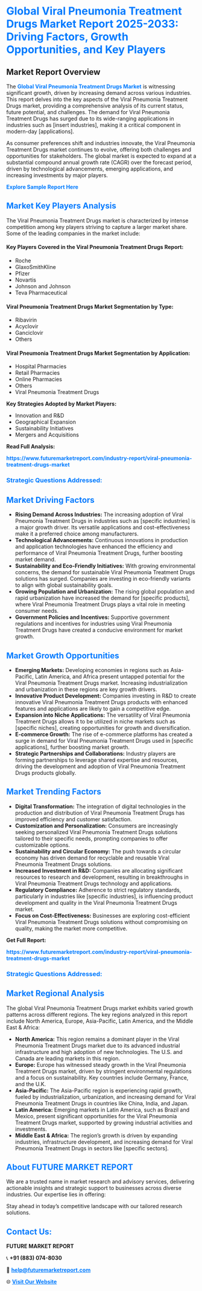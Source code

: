 <h1 style="color: #007BFF;">Global Viral Pneumonia Treatment Drugs Market Report 2025-2033: Driving Factors, Growth Opportunities, and Key Players</h1>

<section id="overview">
<h2>Market Report Overview</h2>
<p>The <a href="https://www.futuremarketreport.com/industry-report/viral-pneumonia-treatment-drugs-market" style="color: #007BFF; text-decoration: none;"><strong>Global Viral Pneumonia Treatment Drugs Market</strong></a> is witnessing significant growth, driven by increasing demand across various industries. This report delves into the key aspects of the Viral Pneumonia Treatment Drugs market, providing a comprehensive analysis of its current status, future potential, and challenges. The demand for Viral Pneumonia Treatment Drugs has surged due to its wide-ranging applications in industries such as [insert industries], making it a critical component in modern-day [applications].</p>
<p>As consumer preferences shift and industries innovate, the Viral Pneumonia Treatment Drugs market continues to evolve, offering both challenges and opportunities for stakeholders. The global market is expected to expand at a substantial compound annual growth rate (CAGR) over the forecast period, driven by technological advancements, emerging applications, and increasing investments by major players.</p>
</section>

<section id="overview">
<p><a href="https://www.futuremarketreport.com/request-sample/reportId=127402" style="color: #007BFF; text-decoration: none;"><strong>Explore Sample Report Here</strong></a></p>
</section>

<section id="key-players">
<h2 style="color: #007BFF;">Market Key Players Analysis</h2>
<p>The Viral Pneumonia Treatment Drugs market is characterized by intense competition among key players striving to capture a larger market share. Some of the leading companies in the market include:</p>
<h4>Key Players Covered in the Viral Pneumonia Treatment Drugs Report:</h4>
<ul><li>Roche</li><li>GlaxoSmithKline</li><li>Pfizer</li><li>Novartis</li><li>Johnson and Johnson</li><li>Teva Pharmaceutical</li></ul>
<h4>Viral Pneumonia Treatment Drugs Market Segmentation by Type:</h4>
<ul><li>Ribavirin</li><li>Acyclovir</li><li>Ganciclovir</li><li>Others</li></ul>

<h4>Viral Pneumonia Treatment Drugs Market Segmentation by Application:</h4>
<ul><li>Hospital Pharmacies</li><li>Retail Pharmacies</li><li>Online Pharmacies</li><li>Others</li><li>Viral Pneumonia Treatment Drugs</li></ul>
<p><strong>Key Strategies Adopted by Market Players:</strong></p>
<ul>
<li>Innovation and R&D</li>
<li>Geographical Expansion</li>
<li>Sustainability Initiatives</li>
<li>Mergers and Acquisitions</li>
</ul>
</section>

<section>
<p><strong>Read Full Analysis: </strong></p><a href="https://www.futuremarketreport.com/industry-report/viral-pneumonia-treatment-drugs-market" style="color: #007BFF; text-decoration: none;"><strong>https://www.futuremarketreport.com/industry-report/viral-pneumonia-treatment-drugs-market</strong></a>
<h3 style="color: #007BFF;">Strategic Questions Addressed:</h3>
</section>

<section id="driving-factors">
<h2 style="color: #007BFF;">Market Driving Factors</h2>
<ul>
<li><strong>Rising Demand Across Industries:</strong> The increasing adoption of Viral Pneumonia Treatment Drugs in industries such as [specific industries] is a major growth driver. Its versatile applications and cost-effectiveness make it a preferred choice among manufacturers.</li>
<li><strong>Technological Advancements:</strong> Continuous innovations in production and application technologies have enhanced the efficiency and performance of Viral Pneumonia Treatment Drugs, further boosting market demand.</li>
<li><strong>Sustainability and Eco-Friendly Initiatives:</strong> With growing environmental concerns, the demand for sustainable Viral Pneumonia Treatment Drugs solutions has surged. Companies are investing in eco-friendly variants to align with global sustainability goals.</li>
<li><strong>Growing Population and Urbanization:</strong> The rising global population and rapid urbanization have increased the demand for [specific products], where Viral Pneumonia Treatment Drugs plays a vital role in meeting consumer needs.</li>
<li><strong>Government Policies and Incentives:</strong> Supportive government regulations and incentives for industries using Viral Pneumonia Treatment Drugs have created a conducive environment for market growth.</li>
</ul>
</section>

<section id="growth-opportunities">
<h2 style="color: #007BFF;">Market Growth Opportunities</h2>
<ul>
<li><strong>Emerging Markets:</strong> Developing economies in regions such as Asia-Pacific, Latin America, and Africa present untapped potential for the Viral Pneumonia Treatment Drugs market. Increasing industrialization and urbanization in these regions are key growth drivers.</li>
<li><strong>Innovative Product Development:</strong> Companies investing in R&D to create innovative Viral Pneumonia Treatment Drugs products with enhanced features and applications are likely to gain a competitive edge.</li>
<li><strong>Expansion into Niche Applications:</strong> The versatility of Viral Pneumonia Treatment Drugs allows it to be utilized in niche markets such as [specific niches], creating opportunities for growth and diversification.</li>
<li><strong>E-commerce Growth:</strong> The rise of e-commerce platforms has created a surge in demand for Viral Pneumonia Treatment Drugs used in [specific applications], further boosting market growth.</li>
<li><strong>Strategic Partnerships and Collaborations:</strong> Industry players are forming partnerships to leverage shared expertise and resources, driving the development and adoption of Viral Pneumonia Treatment Drugs products globally.</li>
</ul>
</section>

<section id="trending-factors">
<h2 style="color: #007BFF;">Market Trending Factors</h2>
<ul>
<li><strong>Digital Transformation:</strong> The integration of digital technologies in the production and distribution of Viral Pneumonia Treatment Drugs has improved efficiency and customer satisfaction.</li>
<li><strong>Customization and Personalization:</strong> Consumers are increasingly seeking personalized Viral Pneumonia Treatment Drugs solutions tailored to their specific needs, prompting companies to offer customizable options.</li>
<li><strong>Sustainability and Circular Economy:</strong> The push towards a circular economy has driven demand for recyclable and reusable Viral Pneumonia Treatment Drugs solutions.</li>
<li><strong>Increased Investment in R&D:</strong> Companies are allocating significant resources to research and development, resulting in breakthroughs in Viral Pneumonia Treatment Drugs technology and applications.</li>
<li><strong>Regulatory Compliance:</strong> Adherence to strict regulatory standards, particularly in industries like [specific industries], is influencing product development and quality in the Viral Pneumonia Treatment Drugs market.</li>
<li><strong>Focus on Cost-Effectiveness:</strong> Businesses are exploring cost-efficient Viral Pneumonia Treatment Drugs solutions without compromising on quality, making the market more competitive.</li>
</ul>
</section>

<section>
<p><strong>Get Full Report: </strong></p><a href="https://www.futuremarketreport.com/industry-report/viral-pneumonia-treatment-drugs-market" style="color: #007BFF; text-decoration: none;"><strong>https://www.futuremarketreport.com/industry-report/viral-pneumonia-treatment-drugs-market</strong></a>
<h3 style="color: #007BFF;">Strategic Questions Addressed:</h3>
</section>


<section id="regional-analysis">
<h2 style="color: #007BFF;">Market Regional Analysis</h2>
<p>The global Viral Pneumonia Treatment Drugs market exhibits varied growth patterns across different regions. The key regions analyzed in this report include North America, Europe, Asia-Pacific, Latin America, and the Middle East & Africa:</p>
<ul>
<li><strong>North America:</strong> This region remains a dominant player in the Viral Pneumonia Treatment Drugs market due to its advanced industrial infrastructure and high adoption of new technologies. The U.S. and Canada are leading markets in this region.</li>
<li><strong>Europe:</strong> Europe has witnessed steady growth in the Viral Pneumonia Treatment Drugs market, driven by stringent environmental regulations and a focus on sustainability. Key countries include Germany, France, and the U.K.</li>
<li><strong>Asia-Pacific:</strong> The Asia-Pacific region is experiencing rapid growth, fueled by industrialization, urbanization, and increasing demand for Viral Pneumonia Treatment Drugs in countries like China, India, and Japan.</li>
<li><strong>Latin America:</strong> Emerging markets in Latin America, such as Brazil and Mexico, present significant opportunities for the Viral Pneumonia Treatment Drugs market, supported by growing industrial activities and investments.</li>
<li><strong>Middle East & Africa:</strong> The region’s growth is driven by expanding industries, infrastructure development, and increasing demand for Viral Pneumonia Treatment Drugs in sectors like [specific sectors].</li>
</ul>
</section>

<footer>
<h2 style="color: #007BFF;">About FUTURE MARKET REPORT</h2>
<p>We are a trusted name in market research and advisory services, delivering actionable insights and strategic support to businesses across diverse industries. Our expertise lies in offering:</p>

<p>Stay ahead in today’s competitive landscape with our tailored research solutions.</p>

<h2 style="color: #007BFF;">Contact Us:</h2>
<p><strong>FUTURE MARKET REPORT</strong></p>
<p>📞 <strong>+91 (883) 074-8030</strong></p>
<p>📧 <strong><a href="mailto:help@futuremarketreport.com" style="color: #007BFF;">help@futuremarketreport.com</a></strong></p>
<p>🌐 <strong><a href="https://www.futuremarketreport.com/" style="color: #007BFF;">Visit Our Website</a></strong></p>
</footer>